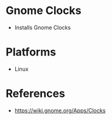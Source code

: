 # Gnome Clocks

- Installs Gnome Clocks

# Platforms

- Linux

# References

- https://wiki.gnome.org/Apps/Clocks
